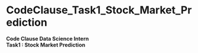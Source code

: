 # CodeClause_Task1_Stock_Market_Prediction
<b> Code Clause Data Science Intern </b><br>
<b> Task1 : Stock Market Prediction </b>
